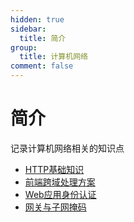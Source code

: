 ```yaml
---
hidden: true
sidebar:
  title: 简介
group:
  title: 计算机网络
comment: false
---
```


# 简介

记录计算机网络相关的知识点

- [HTTP基础知识](./http-basic.md)
- [前端跨域处理方案](./cross-origin.md)
- [Web应用身份认证](./authentication.md)
- [网关与子网掩码](./gateway-subnet.md)
